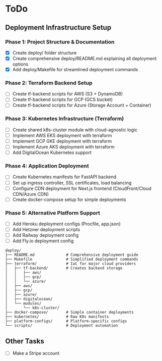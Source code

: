 # ToDo

## Deployment Infrastructure Setup

### Phase 1: Project Structure & Documentation
- [x] Create deploy/ folder structure
- [x] Create comprehensive deploy/README.md explaining all deployment options
- [x] Add deploy/Makefile for streamlined deployment commands

### Phase 2: Terraform Backend Setup
- [ ] Create tf-backend scripts for AWS (S3 + DynamoDB)
- [ ] Create tf-backend scripts for GCP (GCS bucket)
- [ ] Create tf-backend scripts for Azure (Storage Account + Container)

### Phase 3: Kubernetes Infrastructure (Terraform)
- [ ] Create shared k8s-cluster module with cloud-agnostic logic
- [ ] Implement AWS EKS deployment with terraform
- [ ] Implement GCP GKE deployment with terraform  
- [ ] Implement Azure AKS deployment with terraform
- [ ] Add DigitalOcean Kubernetes support

### Phase 4: Application Deployment
- [ ] Create Kubernetes manifests for FastAPI backend
- [ ] Set up ingress controller, SSL certificates, load balancing
- [ ] Configure CDN deployment for Next.js frontend (CloudFront/Cloud CDN/Azure CDN)
- [ ] Create docker-compose setup for simple deployments

### Phase 5: Alternative Platform Support
- [ ] Add Heroku deployment configs (Procfile, app.json)
- [ ] Add Hetzner deployment scripts
- [ ] Add Railway deployment config
- [ ] Add Fly.io deployment config

```
deploy/
├── README.md              # Comprehensive deployment guide
├── Makefile               # Simplified deployment commands
├── terraform/             # IaC for major cloud providers
│   ├── tf-backend/        # Creates backend storage
│   │   ├── aws/
│   │   ├── gcp/
│   │   └── azure/
│   ├── aws/
│   ├── gcp/
│   ├── azure/
│   ├── digitalocean/
│   └── modules/
│       └── k8s-cluster/
├── docker-compose/        # Simple container deployments
├── kubernetes/            # Raw K8s manifests
├── platform-configs/      # Platform-specific configs
└── scripts/               # Deployment automation
```

## Other Tasks
- [ ] Make a Stripe account
